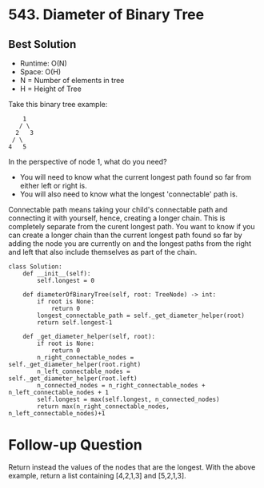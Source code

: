 # 543. Diameter of Binary Tree

## Best Solution
- Runtime: O(N)
- Space: O(H)
- N = Number of elements in tree
- H = Height of Tree

Take this binary tree example:
```
    1
   / \
  2   3
 / \
4   5
```

In the perspective of node 1, what do you need? 
- You will need to know what the current longest path found so far from either left or right is.
- You will also need to know what the longest 'connectable' path is.

Connectable path means taking your child's connectable path and connecting it with yourself, hence, creating a longer chain.
This is completely separate from the curent longest path. 
You want to know if you can create a longer chain than the current longest path found so far by adding the node you are currently on and the longest paths from the right and left that also include themselves as part of the chain.

```
class Solution:
    def __init__(self):
        self.longest = 0
    
    def diameterOfBinaryTree(self, root: TreeNode) -> int:
        if root is None:
            return 0
        longest_connectable_path = self._get_diameter_helper(root)
        return self.longest-1
    
    def _get_diameter_helper(self, root):
        if root is None:
            return 0
        n_right_connectable_nodes = self._get_diameter_helper(root.right)
        n_left_connectable_nodes = self._get_diameter_helper(root.left)
        n_connected_nodes = n_right_connectable_nodes + n_left_connectable_nodes + 1
        self.longest = max(self.longest, n_connected_nodes)
        return max(n_right_connectable_nodes, n_left_connectable_nodes)+1
```

# Follow-up Question
Return instead the values of the nodes that are the longest. 
With the above example, return a list containing [4,2,1,3] and [5,2,1,3].
